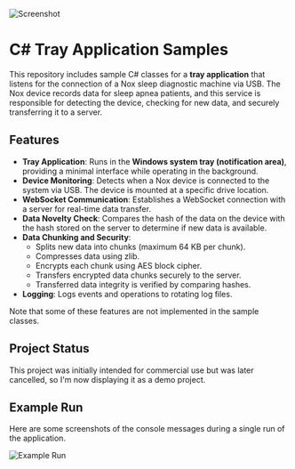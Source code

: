 ![Screenshot](https://drive.google.com/uc?export=view&id=1RVQRCIcCPiRW8u6zmU67BBj1RbPIzFCT "Screenshot")

# C# Tray Application Samples

This repository includes sample C# classes for a **tray application** that listens for the connection of a Nox sleep diagnostic machine via USB. The Nox device records data for sleep apnea patients, and this service is responsible for detecting the device, checking for new data, and securely transferring it to a server.

## Features
- **Tray Application**: Runs in the **Windows system tray (notification area)**, providing a minimal interface while operating in the background.  
- **Device Monitoring**: Detects when a Nox device is connected to the system via USB. The device is mounted at a specific drive location.
- **WebSocket Communication**: Establishes a WebSocket connection with a server for real-time data transfer.
- **Data Novelty Check**: Compares the hash of the data on the device with the hash stored on the server to determine if new data is available.
- **Data Chunking and Security**:
  - Splits new data into chunks (maximum 64 KB per chunk).
  - Compresses data using zlib.
  - Encrypts each chunk using AES block cipher.
  - Transfers encrypted data chunks securely to the server.
  - Transferred data integrity is verified by comparing hashes.
- **Logging**: Logs events and operations to rotating log files.

Note that some of these features are not implemented in the sample classes.

## Project Status

This project was initially intended for commercial use but was later cancelled, so I'm now displaying it as a demo project.

## Example Run

Here are some screenshots of the console messages during a single run of the application.

![Example Run](https://drive.google.com/uc?export=view&id=1301urQEyyqy9VzWBwzNcpAtbfTBglvh2 "Example Run")


